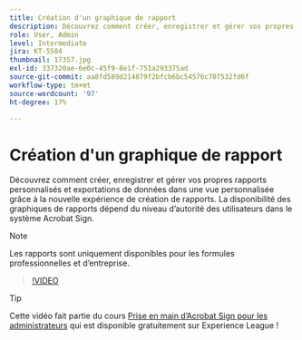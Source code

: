```yaml
---
title: Création d'un graphique de rapport
description: Découvrez comment créer, enregistrer et gérer vos propres rapports personnalisés et exportations de données
role: User, Admin
level: Intermediate
jira: KT-5504
thumbnail: 17357.jpg
exl-id: 337320ae-6e0c-45f9-8e1f-751a293375ad
source-git-commit: aa8fd589d214879f2bfcb6bc54576c707532fd6f
workflow-type: tm+mt
source-wordcount: '97'
ht-degree: 17%

---
```


# Création d&#39;un graphique de rapport

Découvrez comment créer, enregistrer et gérer vos propres rapports personnalisés et exportations de données dans une vue personnalisée grâce à la nouvelle expérience de création de rapports. La disponibilité des graphiques de rapports dépend du niveau d’autorité des utilisateurs dans le système Acrobat Sign.

>[!NOTE]
>
>Les rapports sont uniquement disponibles pour les formules professionnelles et d’entreprise.

>[!VIDEO](https://video.tv.adobe.com/v/33812?quality=12&learn=on&hidetitle=true)

>[!TIP]
>
>Cette vidéo fait partie du cours [Prise en main d’Acrobat Sign pour les administrateurs](https://experienceleague.adobe.com/?recommended=Sign-A-1-2020.2) qui est disponible gratuitement sur Experience League !
